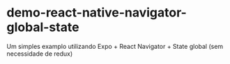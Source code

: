 # demo-react-native-navigator-global-state

Um simples examplo utilizando Expo + React Navigator + State global (sem necessidade de redux)
